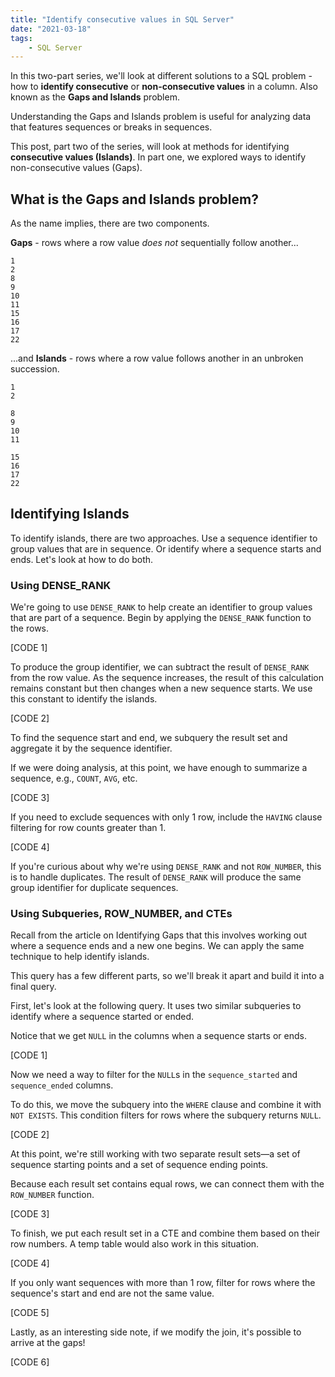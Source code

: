```yaml
---
title: "Identify consecutive values in SQL Server"
date: "2021-03-18"
tags:
    - SQL Server
---
```


In this two-part series, we'll look at different solutions to a SQL problem - how to **identify consecutive** or **non-consecutive values** in a column. Also known as the **Gaps and Islands** problem. 

Understanding the Gaps and Islands problem is useful for analyzing data that features sequences or breaks in sequences.

This post, part two of the series, will look at methods for identifying **consecutive values (Islands)**. In part one, we explored ways to identify non-consecutive values (Gaps).

## What is the Gaps and Islands problem?

As the name implies, there are two components.

**Gaps** - rows where a row value *does not* sequentially follow another...

```{2-3,6-7,9-10}
1
2
8
9
10
11
15
16
17
22
```

...and **Islands** - rows where a row value follows another in an unbroken succession.

``` {1-2,4-7,9-11}
1
2

8
9
10
11

15
16
17
22
```

## Identifying Islands

To identify islands, there are two approaches. Use a sequence identifier to group values that are in sequence. Or identify where a sequence starts and ends. Let's look at how to do both.

### Using DENSE_RANK

We're going to use `DENSE_RANK` to help create an identifier to group values that are part of a sequence. Begin by applying the `DENSE_RANK` function to the rows.

[CODE 1]

To produce the group identifier, we can subtract the result of `DENSE_RANK` from the row value. As the sequence increases, the result of this calculation remains constant but then changes when a new sequence starts. We use this constant to identify the islands.

[CODE 2]

To find the sequence start and end, we subquery the result set and aggregate it by the sequence identifier.

If we were doing analysis, at this point, we have enough to summarize a sequence, e.g., `COUNT`, `AVG`, etc.

[CODE 3]

If you need to exclude sequences with only 1 row, include the `HAVING` clause filtering for row counts greater than 1.

[CODE 4]

If you're curious about why we're using `DENSE_RANK` and not `ROW_NUMBER`, this is to handle duplicates. The result of `DENSE_RANK` will produce the same group identifier for duplicate sequences.

### Using Subqueries, ROW_NUMBER, and CTEs

Recall from the article on Identifying Gaps that this involves working out where a sequence ends and a new one begins. We can apply the same technique to help identify islands.

This query has a few different parts, so we'll break it apart and build it into a final query.

First, let's look at the following query. It uses two similar subqueries to identify where a sequence started or ended.

Notice that we get `NULL` in the columns when a sequence starts or ends.

[CODE 1]

Now we need a way to filter for the `NULL`s in the `sequence_started` and `sequence_ended` columns. 

To do this, we move the subquery into the `WHERE` clause and combine it with `NOT EXISTS`. This condition filters for rows where the subquery returns `NULL`.

[CODE 2]

At this point, we're still working with two separate result sets—a set of sequence starting points and a set of sequence ending points.

Because each result set contains equal rows, we can connect them with the `ROW_NUMBER` function.

[CODE 3]

To finish, we put each result set in a CTE and combine them based on their row numbers. A temp table would also work in this situation.

[CODE 4]

If you only want sequences with more than 1 row, filter for rows where the sequence's start and end are not the same value.

[CODE 5]

Lastly, as an interesting side note, if we modify the join, it's possible to arrive at the gaps!

[CODE 6]
